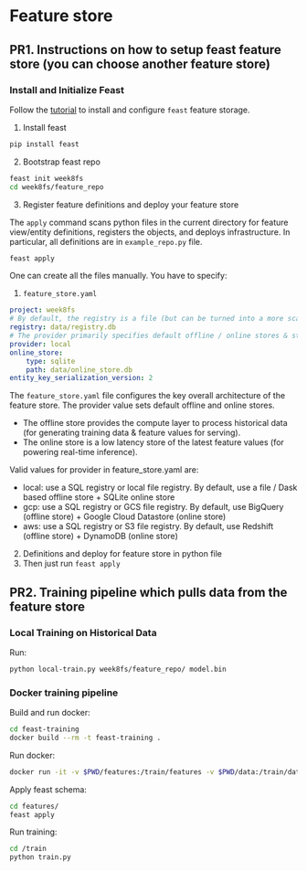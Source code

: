 # Feature store

## PR1. Instructions on how to setup feast feature store (you can choose another feature store)

### Install and Initialize Feast

Follow the [tutorial](https://docs.feast.dev/getting-started/quickstart) to install and configure `feast` feature storage.

1. Install feast

```bash
pip install feast
```

2. Bootstrap feast repo

```bash
feast init week8fs
cd week8fs/feature_repo
```

3. Register feature definitions and deploy your feature store

The `apply` command scans python files in the current directory for feature view/entity definitions, registers the objects, and deploys infrastructure. In particular, all definitions are in `example_repo.py` file.

```bash
feast apply
```

One can create all the files manually. You have to specify:
1. `feature_store.yaml` 

```yaml
project: week8fs
# By default, the registry is a file (but can be turned into a more scalable SQL-backed registry)
registry: data/registry.db
# The provider primarily specifies default offline / online stores & storing the registry in a given cloud
provider: local
online_store:
    type: sqlite
    path: data/online_store.db
entity_key_serialization_version: 2
```

The `feature_store.yaml` file configures the key overall architecture of the feature store.
The provider value sets default offline and online stores.

- The offline store provides the compute layer to process historical data (for generating training data & feature values for serving).
- The online store is a low latency store of the latest feature values (for powering real-time inference).

Valid values for provider in feature_store.yaml are:
- local: use a SQL registry or local file registry. By default, use a file / Dask based offline store + SQLite online store
- gcp: use a SQL registry or GCS file registry. By default, use BigQuery (offline store) + Google Cloud Datastore (online store)
- aws: use a SQL registry or S3 file registry. By default, use Redshift (offline store) + DynamoDB (online store)

2. Definitions and deploy for feature store in python file
3. Then just run `feast apply`


## PR2. Training pipeline which pulls data from the feature store

### Local Training on Historical Data

Run:

```bash
python local-train.py week8fs/feature_repo/ model.bin
```

### Docker training pipeline

Build and run docker:

```bash
cd feast-training
docker build --rm -t feast-training .
```

Run docker:
```bash
docker run -it -v $PWD/features:/train/features -v $PWD/data:/train/data -p 8080:8080 feast-training:latest /bin/bash
```

Apply feast schema:
```bash
cd features/
feast apply
```

Run training:
```bash
cd /train
python train.py
```